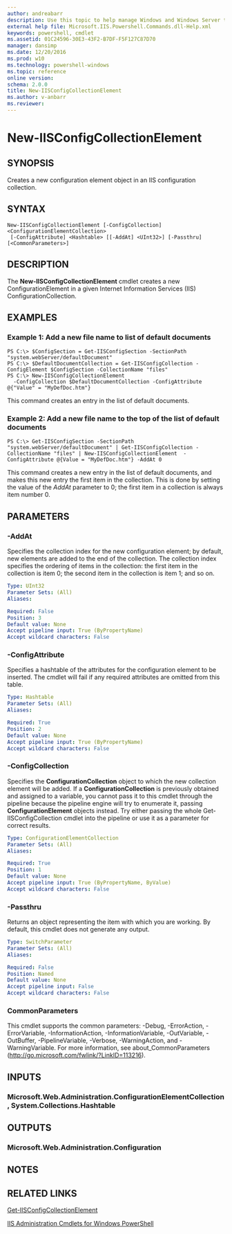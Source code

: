 ```yaml
---
author: andreabarr
description: Use this topic to help manage Windows and Windows Server technologies with Windows PowerShell.
external help file: Microsoft.IIS.Powershell.Commands.dll-Help.xml
keywords: powershell, cmdlet
ms.assetid: 01C24596-30E3-43F2-B7DF-F5F127C87D70
manager: dansimp
ms.date: 12/20/2016
ms.prod: w10
ms.technology: powershell-windows
ms.topic: reference
online version: 
schema: 2.0.0
title: New-IISConfigCollectionElement
ms.author: v-anbarr
ms.reviewer:
---
```


# New-IISConfigCollectionElement

## SYNOPSIS
Creates a new configuration element object in an IIS configuration collection.

## SYNTAX

```
New-IISConfigCollectionElement [-ConfigCollection] <ConfigurationElementCollection>
 [-ConfigAttribute] <Hashtable> [[-AddAt] <UInt32>] [-Passthru] [<CommonParameters>]
```

## DESCRIPTION
The **New-IISConfigCollectionElement** cmdlet creates a new ConfigurationElement in a given Internet Information Services (IIS) ConfigurationCollection.

## EXAMPLES

### Example 1: Add a new file name to list of default documents
```
PS C:\> $ConfigSection = Get-IISConfigSection -SectionPath "system.webServer/defaultDocument"
PS C:\> $DefaultDocumentCollection = Get-IISConfigCollection -ConfigElement $ConfigSection -CollectionName "files"
PS C:\> New-IISConfigCollectionElement 
  -ConfigCollection $DefaultDocumentCollection -ConfigAttribute @{"Value" = "MyDefDoc.htm"}
```

This command creates an entry in the list of default documents.

### Example 2: Add a new file name to the top of the list of default documents
```
PS C:\> Get-IISConfigSection -SectionPath "system.webServer/defaultDocument" | Get-IISConfigCollection -CollectionName "files" | New-IISConfigCollectionElement  -ConfigAttribute @{Value = "MyDefDoc.htm"} -AddAt 0
```

This command creates a new entry in the list of default documents, and makes this new entry the first item in the collection.
This is done by setting the value of the *AddAt* parameter to 0; the first item in a collection is always item number 0.

## PARAMETERS

### -AddAt
Specifies the collection index for the new configuration element; by default, new elements are added to the end of the collection.
The collection index specifies the ordering of items in the collection: the first item in the collection is item 0; the second item in the collection is item 1; and so on.

```yaml
Type: UInt32
Parameter Sets: (All)
Aliases: 

Required: False
Position: 3
Default value: None
Accept pipeline input: True (ByPropertyName)
Accept wildcard characters: False
```

### -ConfigAttribute
Specifies a hashtable of the attributes for the configuration element to be inserted.
The cmdlet will fail if any required attributes are omitted from this table.

```yaml
Type: Hashtable
Parameter Sets: (All)
Aliases: 

Required: True
Position: 2
Default value: None
Accept pipeline input: True (ByPropertyName)
Accept wildcard characters: False
```

### -ConfigCollection
Specifies the **ConfigurationCollection** object to which the new collection element will be added.
If a **ConfigurationCollection** is previously obtained and assigned to a variable, you cannot pass it to this cmdlet through the pipeline because the pipeline engine will try to enumerate it, passing **ConfigurationElement** objects instead.
Try either passing the whole Get-IISConfigCollection cmdlet into the pipeline or use it as a parameter for correct results.

```yaml
Type: ConfigurationElementCollection
Parameter Sets: (All)
Aliases: 

Required: True
Position: 1
Default value: None
Accept pipeline input: True (ByPropertyName, ByValue)
Accept wildcard characters: False
```

### -Passthru
Returns an object representing the item with which you are working.
By default, this cmdlet does not generate any output.

```yaml
Type: SwitchParameter
Parameter Sets: (All)
Aliases: 

Required: False
Position: Named
Default value: None
Accept pipeline input: False
Accept wildcard characters: False
```

### CommonParameters
This cmdlet supports the common parameters: -Debug, -ErrorAction, -ErrorVariable, -InformationAction, -InformationVariable, -OutVariable, -OutBuffer, -PipelineVariable, -Verbose, -WarningAction, and -WarningVariable. For more information, see about_CommonParameters (http://go.microsoft.com/fwlink/?LinkID=113216).

## INPUTS

### Microsoft.Web.Administration.ConfigurationElementCollection, System.Collections.Hashtable

## OUTPUTS

### Microsoft.Web.Administration.Configuration

## NOTES

## RELATED LINKS

[Get-IISConfigCollectionElement](./Get-IISConfigCollectionElement.md)

[IIS Administration Cmdlets for Windows PowerShell](./iisadministration.md)

